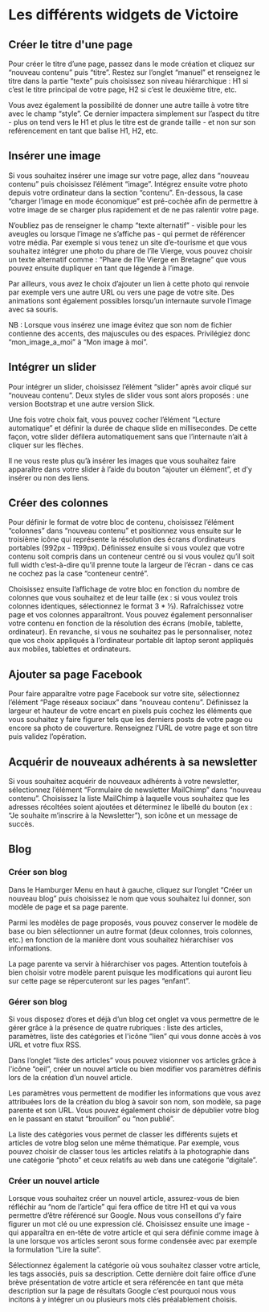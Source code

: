 # Les différents widgets de Victoire

## Créer le titre d'une page

Pour créer le titre d’une page, passez dans le mode création et cliquez sur “nouveau contenu” puis “titre”. Restez sur l’onglet “manuel” et renseignez le titre dans la partie “texte” puis choisissez son niveau hiérarchique : H1 si c’est le titre principal de votre page, H2 si c’est le deuxième titre, etc.

Vous avez également la possibilité de donner une autre taille à votre titre avec le champ “style”. Ce dernier impactera simplement sur l’aspect du titre - plus on tend vers le H1 et plus le titre est de grande taille - et non sur son reférencement en tant que balise H1, H2, etc.

## Insérer une image

Si vous souhaitez insérer une image sur votre page, allez dans “nouveau contenu” puis choisissez l’élément “image”. Intégrez ensuite votre photo depuis votre ordinateur dans la section “contenu”.
En-dessous, la case “charger l’image en mode économique” est pré-cochée afin de permettre à votre image de se charger plus rapidement et de ne pas ralentir votre page.

N’oubliez pas de renseigner le champ “texte alternatif” - visible pour les aveugles ou lorsque l’image ne s’affiche pas - qui permet de référencer votre média.
Par exemple si vous tenez un site d’e-tourisme et que vous souhaitez intégrer une photo du phare de l’île Vierge, vous pouvez choisir un texte alternatif comme : “Phare de l’île Vierge en Bretagne” que vous pouvez ensuite dupliquer en tant que légende à l’image.

Par ailleurs, vous avez le choix d’ajouter un lien à cette photo qui renvoie par exemple vers une autre URL ou vers une page de votre site. Des animations sont également possibles lorsqu’un internaute survole l’image avec sa souris.

NB : Lorsque vous insérez une image évitez que son nom de fichier contienne des accents, des majuscules ou des espaces. Privilégiez donc “mon_image_a_moi” à “Mon image à moi”.

## Intégrer un slider

Pour intégrer un slider, choisissez l’élément “slider” après avoir cliqué sur “nouveau contenu”. Deux styles de slider vous sont alors proposés : une version Bootstrap et une autre version Slick.

Une fois votre choix fait, vous pouvez cocher l’élément “Lecture automatique” et définir la durée de chaque slide en millisecondes. De cette façon, votre slider défilera automatiquement sans que l’internaute n’ait à cliquer sur les flèches.

Il ne vous reste plus qu’à insérer les images que vous souhaitez faire apparaître dans votre slider à l’aide du bouton “ajouter un élément”, et d’y insérer ou non des liens.

## Créer des colonnes

Pour définir le format de votre bloc de contenu, choisissez l’élément “colonnes” dans “nouveau contenu” et positionnez vous ensuite sur le troisième icône qui représente la résolution des écrans d’ordinateurs portables (992px - 1199px). Définissez ensuite si vous voulez que votre contenu soit compris dans un conteneur centré ou si vous voulez qu’il soit full width c’est-à-dire qu’il prenne toute la largeur de l’écran - dans ce cas ne cochez pas la case “conteneur centré”.

Choisissez ensuite l’affichage de votre bloc en fonction du nombre de colonnes que vous souhaitez et de leur taille (ex : si vous voulez trois colonnes identiques, sélectionnez le format 3 * ⅓). Rafraîchissez votre page et vos colonnes apparaîtront. Vous pouvez également personnaliser votre contenu en fonction de la résolution des écrans (mobile, tablette, ordinateur).
En revanche, si vous ne souhaitez pas le personnaliser, notez que vos choix appliqués à l’ordinateur portable dit laptop seront appliqués aux mobiles, tablettes et ordinateurs.

## Ajouter sa page Facebook

Pour faire apparaître votre page Facebook sur votre site, sélectionnez l’élément “Page réseaux sociaux” dans “nouveau contenu”.
Définissez la largeur et hauteur de votre encart en pixels puis cochez les éléments que vous souhaitez y faire figurer tels que les derniers posts de votre page ou encore sa photo de couverture.
Renseignez l’URL de votre page et son titre puis validez l’opération.

## Acquérir de nouveaux adhérents à sa newsletter

Si vous souhaitez acquérir de nouveaux adhérents à votre newsletter, sélectionnez l’élément “Formulaire de newsletter MailChimp” dans “nouveau contenu”.
Choisissez la liste MailChimp à laquelle vous souhaitez que les adresses récoltées soient ajoutées et déterminez le libellé du bouton (ex : “Je souhaite m’inscrire à la Newsletter”), son icône et un message de succès.

## Blog

### Créer son blog

Dans le Hamburger Menu en haut à gauche, cliquez sur l’onglet “Créer un nouveau blog” puis choisissez le nom que vous souhaitez lui donner, son modèle de page et sa page parente.

Parmi les modèles de page proposés, vous pouvez conserver le modèle de base ou bien sélectionner un autre format (deux colonnes, trois colonnes, etc.) en fonction de la manière dont vous souhaitez hiérarchiser vos informations.

La page parente va servir à hiérarchiser vos pages. Attention toutefois à bien choisir votre modèle parent puisque les modifications qui auront lieu sur cette page se répercuteront sur les pages “enfant”.

### Gérer son blog

Si vous disposez d’ores et déjà d’un blog cet onglet va vous permettre de le gérer grâce à la présence de quatre rubriques : liste des articles, paramètres, liste des catégories et l'icône “lien” qui vous donne accès à vos URL et votre flux RSS.

Dans l’onglet “liste des articles” vous pouvez visionner vos articles grâce à l'icône “oeil”, créer un nouvel article ou bien modifier vos paramètres définis lors de la création d’un nouvel article.

Les paramètres vous permettent de modifier les informations que vous avez attribuées lors de la création du blog à savoir son nom, son modèle, sa page parente et son URL. Vous pouvez également choisir de dépublier votre blog en le passant en statut “brouillon” ou “non publié”.

La liste des catégories vous permet de classer les différents sujets et articles de votre blog selon une même thématique. Par exemple, vous pouvez choisir de classer tous les articles relatifs à la photographie dans une catégorie “photo” et ceux relatifs au web dans une catégorie “digitale”.

### Créer un nouvel article

Lorsque vous souhaitez créer un nouvel article, assurez-vous de bien réfléchir au “nom de l’article” qui fera office de titre H1 et qui va vous permettre d’être référencé sur Google. Nous vous conseillons d’y faire figurer un mot clé ou une expression clé.
Choisissez ensuite une image - qui apparaîtra en en-tête de votre article et qui sera définie comme image à la une lorsque vos articles seront sous forme condensée avec par exemple la formulation “Lire la suite”.

Sélectionnez également la catégorie où vous souhaitez classer votre article, les tags associés, puis sa description. Cette dernière doit faire office d’une brève présentation de votre article et sera référencée en tant que méta description sur la page de résultats Google c’est pourquoi nous vous incitons à y intégrer un ou plusieurs mots clés préalablement choisis.
